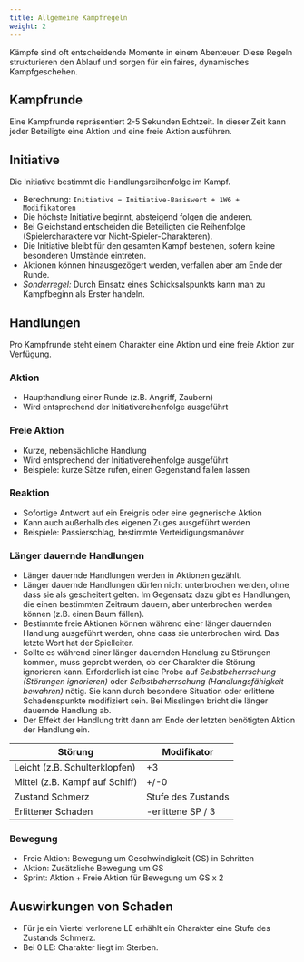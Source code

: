 ```yaml
---
title: Allgemeine Kampfregeln
weight: 2
---
```

Kämpfe sind oft entscheidende Momente in einem Abenteuer. Diese Regeln strukturieren den Ablauf und sorgen für ein faires, dynamisches Kampfgeschehen.

## Kampfrunde
Eine Kampfrunde repräsentiert 2-5 Sekunden Echtzeit. In dieser Zeit kann jeder Beteiligte eine Aktion und eine freie Aktion ausführen.

## Initiative
Die Initiative bestimmt die Handlungsreihenfolge im Kampf.
* Berechnung: `Initiative = Initiative-Basiswert + 1W6 + Modifikatoren`
* Die höchste Initiative beginnt, absteigend folgen die anderen.
* Bei Gleichstand entscheiden die Beteiligten die Reihenfolge (Spielercharaktere vor Nicht-Spieler-Charakteren).
* Die Initiative bleibt für den gesamten Kampf bestehen, sofern keine besonderen Umstände eintreten.
* Aktionen können hinausgezögert werden, verfallen aber am Ende der Runde.
* *Sonderregel:* Durch Einsatz eines Schicksalspunkts kann man zu Kampfbeginn als Erster handeln.

## Handlungen
Pro Kampfrunde steht einem Charakter eine Aktion und eine freie Aktion zur Verfügung.

### Aktion
* Haupthandlung einer Runde (z.B. Angriff, Zaubern)
* Wird entsprechend der Initiativereihenfolge ausgeführt

### Freie Aktion
* Kurze, nebensächliche Handlung
* Wird entsprechend der Initiativereihenfolge ausgeführt
* Beispiele: kurze Sätze rufen, einen Gegenstand fallen lassen

### Reaktion
* Sofortige Antwort auf ein Ereignis oder eine gegnerische Aktion
* Kann auch außerhalb des eigenen Zuges ausgeführt werden
* Beispiele: Passierschlag, bestimmte Verteidigungsmanöver

### Länger dauernde Handlungen
* Länger dauernde Handlungen werden in Aktionen gezählt.
* Länger dauernde Handlungen dürfen nicht unterbrochen werden, ohne dass sie als gescheitert gelten. Im Gegensatz dazu gibt es Handlungen, die einen bestimmten Zeitraum dauern, aber unterbrochen werden können (z.B. einen Baum fällen).
* Bestimmte freie Aktionen können während einer länger dauernden Handlung ausgeführt werden, ohne dass sie unterbrochen wird. Das letzte Wort hat der Spielleiter.
* Sollte es während einer länger dauernden Handlung zu Störungen kommen, muss geprobt werden, ob der Charakter die Störung ignorieren kann. Erforderlich ist eine Probe auf *Selbstbeherrschung (Störungen ignorieren)* oder *Selbstbeherrschung (Handlungsfähigkeit bewahren)* nötig. Sie kann durch besondere Situation oder erlittene Schadenspunkte modifiziert sein. Bei Misslingen bricht die länger dauernde Handlung ab.
* Der Effekt der Handlung tritt dann am Ende der letzten benötigten Aktion der Handlung ein.

| Störung | Modifikator |
| --- | --- |
| Leicht (z.B. Schulterklopfen) | +3 |
| Mittel (z.B. Kampf auf Schiff) | +/-0 |
| Zustand Schmerz | Stufe des Zustands |
| Erlittener Schaden | -erlittene SP / 3 |

### Bewegung
* Freie Aktion: Bewegung um Geschwindigkeit (GS) in Schritten
* Aktion: Zusätzliche Bewegung um GS
* Sprint: Aktion + Freie Aktion für Bewegung um GS x 2

## Auswirkungen von Schaden
* Für je ein Viertel verlorene LE erhählt ein Charakter eine Stufe des Zustands Schmerz.
* Bei 0 LE: Charakter liegt im Sterben.
